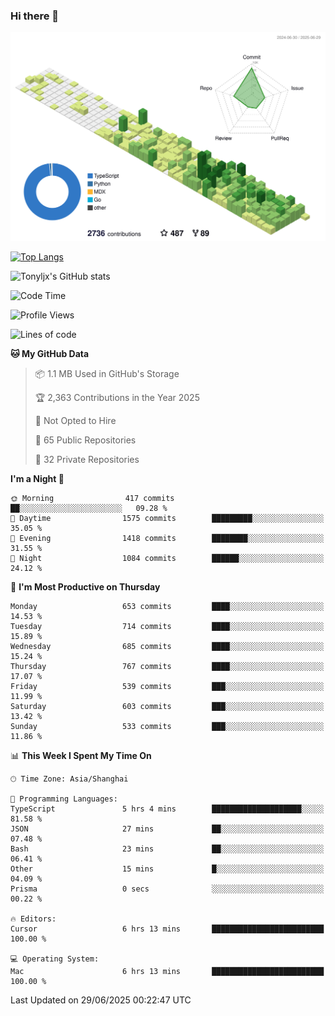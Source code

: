 ### Hi there 👋

![](./profile-3d-contrib/profile-green-animate.svg)

 

[![Top Langs](https://github-readme-stats.vercel.app/api/top-langs/?username=tonyljx)](https://github.com/anuraghazra/github-readme-stats)

![Tonyljx's GitHub stats](https://github-readme-stats.vercel.app/api?username=tonyljx&theme=default&show_icons=true)

 

<!--START_SECTION:waka-->
![Code Time](http://img.shields.io/badge/Code%20Time-1%2C370%20hrs%2040%20mins-blue)

![Profile Views](http://img.shields.io/badge/Profile%20Views-1-blue)

![Lines of code](https://img.shields.io/badge/From%20Hello%20World%20I%27ve%20Written-1.8%20million%20lines%20of%20code-blue)

**🐱 My GitHub Data** 

> 📦 1.1 MB Used in GitHub's Storage 
 > 
> 🏆 2,363 Contributions in the Year 2025
 > 
> 🚫 Not Opted to Hire
 > 
> 📜 65 Public Repositories 
 > 
> 🔑 32 Private Repositories 
 > 
**I'm a Night 🦉** 

```text
🌞 Morning                417 commits         ██░░░░░░░░░░░░░░░░░░░░░░░   09.28 % 
🌆 Daytime                1575 commits        █████████░░░░░░░░░░░░░░░░   35.05 % 
🌃 Evening                1418 commits        ████████░░░░░░░░░░░░░░░░░   31.55 % 
🌙 Night                  1084 commits        ██████░░░░░░░░░░░░░░░░░░░   24.12 % 
```
📅 **I'm Most Productive on Thursday** 

```text
Monday                   653 commits         ████░░░░░░░░░░░░░░░░░░░░░   14.53 % 
Tuesday                  714 commits         ████░░░░░░░░░░░░░░░░░░░░░   15.89 % 
Wednesday                685 commits         ████░░░░░░░░░░░░░░░░░░░░░   15.24 % 
Thursday                 767 commits         ████░░░░░░░░░░░░░░░░░░░░░   17.07 % 
Friday                   539 commits         ███░░░░░░░░░░░░░░░░░░░░░░   11.99 % 
Saturday                 603 commits         ███░░░░░░░░░░░░░░░░░░░░░░   13.42 % 
Sunday                   533 commits         ███░░░░░░░░░░░░░░░░░░░░░░   11.86 % 
```


📊 **This Week I Spent My Time On** 

```text
🕑︎ Time Zone: Asia/Shanghai

💬 Programming Languages: 
TypeScript               5 hrs 4 mins        ████████████████████░░░░░   81.58 % 
JSON                     27 mins             ██░░░░░░░░░░░░░░░░░░░░░░░   07.48 % 
Bash                     23 mins             ██░░░░░░░░░░░░░░░░░░░░░░░   06.41 % 
Other                    15 mins             █░░░░░░░░░░░░░░░░░░░░░░░░   04.09 % 
Prisma                   0 secs              ░░░░░░░░░░░░░░░░░░░░░░░░░   00.22 % 

🔥 Editors: 
Cursor                   6 hrs 13 mins       █████████████████████████   100.00 % 

💻 Operating System: 
Mac                      6 hrs 13 mins       █████████████████████████   100.00 % 
```


 Last Updated on 29/06/2025 00:22:47 UTC
<!--END_SECTION:waka-->
